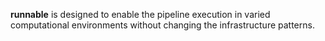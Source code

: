 **runnable** is designed to enable the pipeline execution in varied computational environments without changing the
infrastructure patterns.
